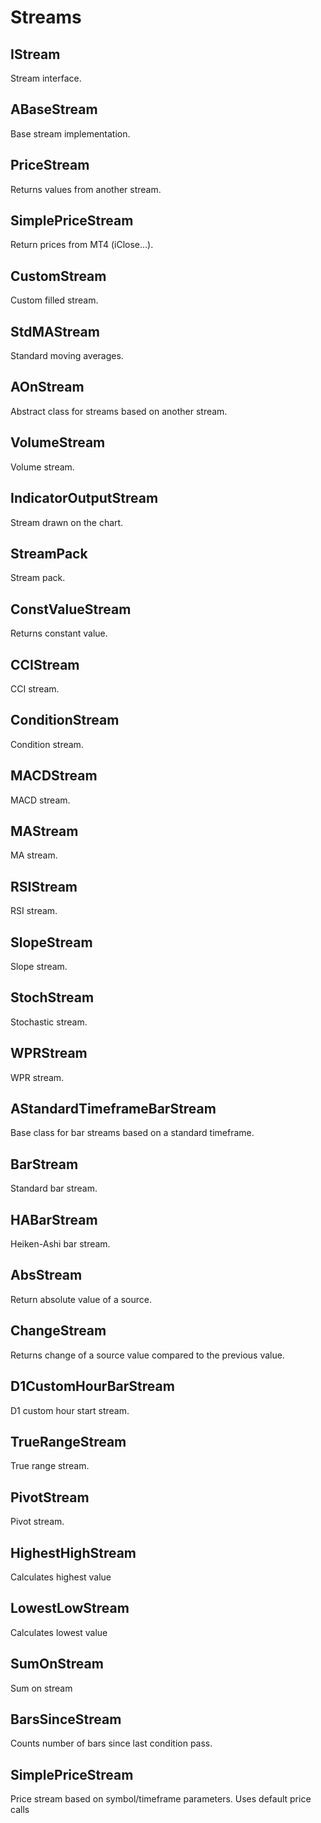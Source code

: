 # Streams

## IStream

Stream interface.

## ABaseStream

Base stream implementation.

## PriceStream

Returns values from another stream.

## SimplePriceStream

Return prices from MT4 (iClose...).

## CustomStream

Custom filled stream.

## StdMAStream

Standard moving averages.

## AOnStream

Abstract class for streams based on another stream.

## VolumeStream

Volume stream.

## IndicatorOutputStream

Stream drawn on the chart.

## StreamPack

Stream pack.

## ConstValueStream

Returns constant value.

## CCIStream

CCI stream.

## ConditionStream

Condition stream.

## MACDStream

MACD stream.

## MAStream

MA stream.

## RSIStream

RSI stream.

## SlopeStream

Slope stream.

## StochStream

Stochastic stream.

## WPRStream

WPR stream.

## AStandardTimeframeBarStream

Base class for bar streams based on a standard timeframe.

## BarStream

Standard bar stream.

## HABarStream

Heiken-Ashi bar stream.

## AbsStream

Return absolute value of a source.

## ChangeStream

Returns change of a source value compared to the previous value.

## D1CustomHourBarStream

D1 custom hour start stream.

## TrueRangeStream

True range stream.

## PivotStream

Pivot stream.

## HighestHighStream

Calculates highest value

## LowestLowStream

Calculates lowest value

## SumOnStream

Sum on stream

## BarsSinceStream

Counts number of bars since last condition pass.

## SimplePriceStream

Price stream based on symbol/timeframe parameters. Uses default price calls